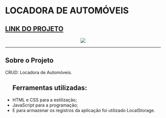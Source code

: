 # LOCADORA DE AUTOMÓVEIS
 
## <a href="https://henrique-lira.github.io/LOCADORA-CRUD-JS/" target="_blank">LINK DO PROJETO</a>
<div align="center" >
<a href="https://henrique-lira.github.io/LOCADORA-CRUD-JS/"><img src="./Gif/Video Locadora de Automoveis.gif"></a>
</div>

---

## Sobre o Projeto

CRUD: Locadora de Automóveis.

<ul>
<h2>Ferramentas utilizadas:</h1>
<li>HTML e CSS para a estilização;</li> 
<li>JavaScript para a programação;</li>
<li>E para armazenar os registros da aplicação foi utilizado LocalStorage.</li>
</ul>
<br<
A aplicação consiste em adicionar, editar e excluir itens de uma lista ulilizando JavaScript, e os itens serão armazenados localmente no LocalStorage.
